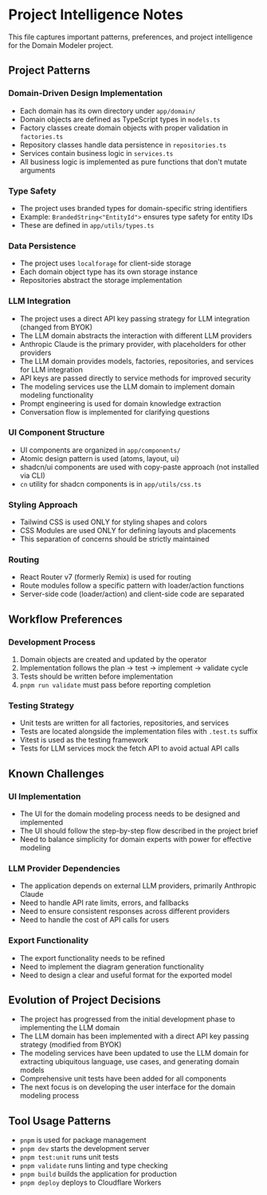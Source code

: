 # Project Intelligence Notes

This file captures important patterns, preferences, and project intelligence for the Domain Modeler project.

## Project Patterns

### Domain-Driven Design Implementation

- Each domain has its own directory under `app/domain/`
- Domain objects are defined as TypeScript types in `models.ts`
- Factory classes create domain objects with proper validation in `factories.ts`
- Repository classes handle data persistence in `repositories.ts`
- Services contain business logic in `services.ts`
- All business logic is implemented as pure functions that don't mutate arguments

### Type Safety

- The project uses branded types for domain-specific string identifiers
- Example: `BrandedString<"EntityId">` ensures type safety for entity IDs
- These are defined in `app/utils/types.ts`

### Data Persistence

- The project uses `localforage` for client-side storage
- Each domain object type has its own storage instance
- Repositories abstract the storage implementation

### LLM Integration

- The project uses a direct API key passing strategy for LLM integration (changed from BYOK)
- The LLM domain abstracts the interaction with different LLM providers
- Anthropic Claude is the primary provider, with placeholders for other providers
- The LLM domain provides models, factories, repositories, and services for LLM integration
- API keys are passed directly to service methods for improved security
- The modeling services use the LLM domain to implement domain modeling functionality
- Prompt engineering is used for domain knowledge extraction
- Conversation flow is implemented for clarifying questions

### UI Component Structure

- UI components are organized in `app/components/`
- Atomic design pattern is used (atoms, layout, ui)
- shadcn/ui components are used with copy-paste approach (not installed via CLI)
- `cn` utility for shadcn components is in `app/utils/css.ts`

### Styling Approach

- Tailwind CSS is used ONLY for styling shapes and colors
- CSS Modules are used ONLY for defining layouts and placements
- This separation of concerns should be strictly maintained

### Routing

- React Router v7 (formerly Remix) is used for routing
- Route modules follow a specific pattern with loader/action functions
- Server-side code (loader/action) and client-side code are separated

## Workflow Preferences

### Development Process

1. Domain objects are created and updated by the operator
2. Implementation follows the plan → test → implement → validate cycle
3. Tests should be written before implementation
4. `pnpm run validate` must pass before reporting completion

### Testing Strategy

- Unit tests are written for all factories, repositories, and services
- Tests are located alongside the implementation files with `.test.ts` suffix
- Vitest is used as the testing framework
- Tests for LLM services mock the fetch API to avoid actual API calls

## Known Challenges

### UI Implementation

- The UI for the domain modeling process needs to be designed and implemented
- The UI should follow the step-by-step flow described in the project brief
- Need to balance simplicity for domain experts with power for effective modeling

### LLM Provider Dependencies

- The application depends on external LLM providers, primarily Anthropic Claude
- Need to handle API rate limits, errors, and fallbacks
- Need to ensure consistent responses across different providers
- Need to handle the cost of API calls for users

### Export Functionality

- The export functionality needs to be refined
- Need to implement the diagram generation functionality
- Need to design a clear and useful format for the exported model

## Evolution of Project Decisions

- The project has progressed from the initial development phase to implementing the LLM domain
- The LLM domain has been implemented with a direct API key passing strategy (modified from BYOK)
- The modeling services have been updated to use the LLM domain for extracting ubiquitous language, use cases, and generating domain models
- Comprehensive unit tests have been added for all components
- The next focus is on developing the user interface for the domain modeling process

## Tool Usage Patterns

- `pnpm` is used for package management
- `pnpm dev` starts the development server
- `pnpm test:unit` runs unit tests
- `pnpm validate` runs linting and type checking
- `pnpm build` builds the application for production
- `pnpm deploy` deploys to Cloudflare Workers
